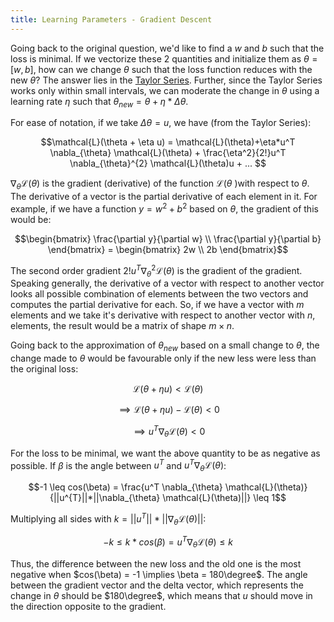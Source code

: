 ```yaml
---
title: Learning Parameters - Gradient Descent
---
```

Going back to the original question, we'd like to find a $w$ and $b$ such that the loss is minimal. If we vectorize these 2 quantities and initialize them as $\theta = [w,b]$, how can we change $\theta$ such that the loss function reduces with the new $\theta$? The answer lies in the [Taylor Series](taylor-series.md). Further, since the Taylor Series works only within small intervals, we can moderate the change in $\theta$ using a learning rate $\eta$ such that $\theta_{new} = \theta + \eta * \Delta \theta$.

For ease of notation, if we take $\Delta \theta = u$, we have (from the Taylor Series):

$$\mathcal{L}(\theta + \eta u) = \mathcal{L}(\theta)+\eta*u^T \nabla_{\theta} \mathcal{L}(\theta) + \frac{\eta^2}{2!}u^T \nabla_{\theta}^{2} \mathcal{L}(\theta)u + ... $$

$\nabla_{\theta} \mathcal{L}(\theta)$ is the gradient (derivative) of the function $\mathcal{L}(\theta$ )with respect to $\theta$. The derivative of a vector is the partial derivative of each element in it. For example, if we have a function $y=w^2+b^2$ based on $\theta$, the gradient of this would be:

$$\begin{bmatrix} \frac{\partial y}{\partial w} \\ \frac{\partial y}{\partial b} \end{bmatrix} = \begin{bmatrix} 2w \\ 2b \end{bmatrix}$$

The second order gradient ${2!}u^T \nabla_{\theta}^{2} \mathcal{L}(\theta)$ is the gradient of the gradient. Speaking generally, the derivative of a vector with respect to another vector looks all possible combination of elements between the two vectors and computes the partial derivative for each. So, if we have a vector with $m$ elements and we take it's derivative with respect to another vector with $n$, elements, the result would be a matrix of shape $m \times n$.

Going back to the approximation of $\theta_{new}$ based on a small change to $\theta$, the change made to $\theta$ would be favourable only if the new less were less than the original loss:

$$\mathcal{L}(\theta+\eta u) < \mathcal{L}(\theta)$$

$$\implies \mathcal{L}(\theta+\eta u) - \mathcal{L}(\theta) < 0$$

$$\implies u^T \nabla_{\theta} \mathcal{L}(\theta) < 0$$

For the loss to be minimal, we want the above quantity to be as negative as possible. If $\beta$ is the angle between $u^{T}$ and $u^T \nabla_{\theta} \mathcal{L}(\theta)$:

$$-1 \leq cos(\beta) = \frac{u^T \nabla_{\theta} \mathcal{L}(\theta)}{||u^{T}||*||\nabla_{\theta} \mathcal{L}(\theta)||} \leq 1$$

Multiplying all sides with $k = ||u^{T}|| * ||\nabla_{\theta} \mathcal{L}(\theta)||$:

$$-k \leq k*cos(\beta) = u^T \nabla_{\theta} \mathcal{L}(\theta) \leq k$$

Thus, the difference between the new loss and the old one is the most negative when $cos(\beta) = -1 \implies \beta = 180\degree$.  The angle between the gradient vector and the delta vector, which represents the change in $\theta$ should be $180\degree$, which means that $u$ should move in the direction opposite to the gradient.





